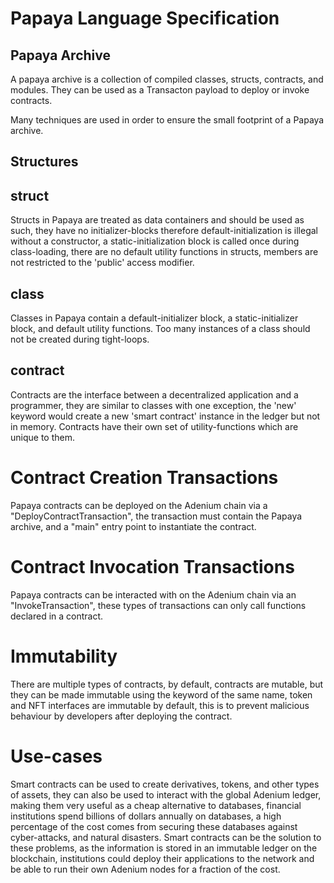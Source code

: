 # Papaya Language Specification
## Papaya Archive
A papaya archive is a collection of compiled classes, structs, contracts, and modules.
They can be used as a Transacton payload to deploy or invoke contracts.

Many techniques are used in order to ensure the small footprint of a Papaya archive.

## Structures
## struct
Structs in Papaya are treated as data containers and should be used as such, they have no initializer-blocks therefore default-initialization is illegal without a constructor, a static-initialization block is called once during class-loading, there are no default utility functions in structs, members are not restricted to the 'public' access modifier.
## class
Classes in Papaya contain a default-initializer block, a static-initializer block, and default utility functions. Too many instances of a class should not be created during tight-loops.
## contract
Contracts are the interface between a decentralized application and a programmer, they are similar to classes with one exception, the 'new' keyword would create a new 'smart contract' instance in the ledger but not in memory.
Contracts have their own set of utility-functions which are unique to them.

# Contract Creation Transactions
Papaya contracts can be deployed on the Adenium chain via a "DeployContractTransaction",
the transaction must contain the Papaya archive, and a "main" entry point to instantiate
the contract.
# Contract Invocation Transactions
Papaya contracts can be interacted with on the Adenium chain via an "InvokeTransaction",
these types of transactions can only call functions declared in a contract.

# Immutability
There are multiple types of contracts, by default, contracts are mutable, but they can be made immutable using the keyword of the same name, token and NFT interfaces are immutable by default, this is to prevent malicious behaviour by developers after deploying the contract.
# Use-cases
Smart contracts can be used to create derivatives, tokens, and other types of assets, they can also be used to interact with the global Adenium ledger, making them very useful as a cheap alternative to databases, financial institutions spend billions of dollars annually on databases, a high percentage of the cost comes from securing these databases against cyber-attacks, and natural disasters. Smart contracts can be the solution to these problems, as the information is stored in an immutable ledger on the blockchain, institutions could deploy their applications to the network and be able to run their own Adenium nodes for a fraction of the cost.